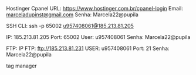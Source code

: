 Hostinger Cpanel 
URL: https://www.hostinger.com.br/cpanel-login
Email: marceladupinst@gmail.com
Senha: Marcela22@pupila

SSH
CLI: ssh -p 65002 u957408061@185.213.81.205

IP: 185.213.81.205
Port: 65002
User: u957408061
Senha: Marcela22@pupila

FTP:
IP FTP: ftp://185.213.81.231
USER: u957408061
Port: 21
Senha: Marcela22@pupila


tag manager

<!-- Global site tag (gtag.js) - Google Analytics -->
<script async src="https://www.googletagmanager.com/gtag/js?id=UA-227186325-1">
</script>
<script>
  window.dataLayer = window.dataLayer || [];
  function gtag(){dataLayer.push(arguments);}
  gtag('js', new Date());

  gtag('config', 'UA-227186325-1');
</script>